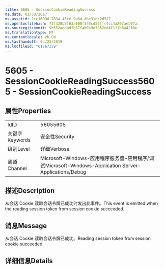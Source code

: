 ```yaml
---
title: 5605 - SessionCookieReadingSuccess
ms.date: 03/30/2017
ms.assetid: 2cc1693d-7834-45ce-9a6d-dbe31dc2d517
ms.openlocfilehash: 73f320b5f63a600f346cd55ffc4cc4a207aeb07a
ms.sourcegitcommit: 9b552addadfb57fab0b9e7852ed4f1f1b8a42f8e
ms.translationtype: MT
ms.contentlocale: zh-CN
ms.lasthandoff: 04/23/2019
ms.locfileid: "61767359"
---
```

# <a name="5605---sessioncookiereadingsuccess"></a><span data-ttu-id="9823d-102">5605 - SessionCookieReadingSuccess</span><span class="sxs-lookup"><span data-stu-id="9823d-102">5605 - SessionCookieReadingSuccess</span></span>
## <a name="properties"></a><span data-ttu-id="9823d-103">属性</span><span class="sxs-lookup"><span data-stu-id="9823d-103">Properties</span></span>  
  
|||  
|-|-|  
|<span data-ttu-id="9823d-104">Id</span><span class="sxs-lookup"><span data-stu-id="9823d-104">ID</span></span>|<span data-ttu-id="9823d-105">5605</span><span class="sxs-lookup"><span data-stu-id="9823d-105">5605</span></span>|  
|<span data-ttu-id="9823d-106">关键字</span><span class="sxs-lookup"><span data-stu-id="9823d-106">Keywords</span></span>|<span data-ttu-id="9823d-107">安全性</span><span class="sxs-lookup"><span data-stu-id="9823d-107">Security</span></span>|  
|<span data-ttu-id="9823d-108">级别</span><span class="sxs-lookup"><span data-stu-id="9823d-108">Level</span></span>|<span data-ttu-id="9823d-109">详细</span><span class="sxs-lookup"><span data-stu-id="9823d-109">Verbose</span></span>|  
|<span data-ttu-id="9823d-110">通道</span><span class="sxs-lookup"><span data-stu-id="9823d-110">Channel</span></span>|<span data-ttu-id="9823d-111">Microsoft-Windows-应用程序服务器-应用程序/调试</span><span class="sxs-lookup"><span data-stu-id="9823d-111">Microsoft-Windows-Application Server-Applications/Debug</span></span>|  
  
## <a name="description"></a><span data-ttu-id="9823d-112">描述</span><span class="sxs-lookup"><span data-stu-id="9823d-112">Description</span></span>  
 <span data-ttu-id="9823d-113">从会话 Cookie 读取会话令牌已成功时发出此事件。</span><span class="sxs-lookup"><span data-stu-id="9823d-113">This event is emitted when the reading session token from session cookie succeeded.</span></span>  
  
## <a name="message"></a><span data-ttu-id="9823d-114">消息</span><span class="sxs-lookup"><span data-stu-id="9823d-114">Message</span></span>  
 <span data-ttu-id="9823d-115">从会话 Cookie 读取会话令牌已成功。</span><span class="sxs-lookup"><span data-stu-id="9823d-115">Reading session token from session cookie succeeded.</span></span>  
  
## <a name="details"></a><span data-ttu-id="9823d-116">详细信息</span><span class="sxs-lookup"><span data-stu-id="9823d-116">Details</span></span>
